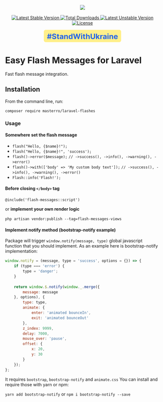 <p align="center">
    <img src="https://laravel.com/assets/img/components/logo-laravel.svg">
</p>

<p align="center">
    <a href="https://packagist.org/packages/masterro/laravel-flashes">
        <img src="https://poser.pugx.org/masterro/laravel-flashes/v/stable" alt="Latest Stable Version">
    </a>
    <a href="https://packagist.org/packages/masterro/laravel-flashes">
        <img src="https://poser.pugx.org/masterro/laravel-flashes/downloads" alt="Total Downloads">
    </a>
    <a href="https://packagist.org/packages/masterro/laravel-flashes">
        <img src="https://poser.pugx.org/masterro/laravel-flashes/v/unstable" alt="Latest Unstable Version">
    </a>
    <a href="https://github.com/MasterRO94/laravel-flashes/blob/master/LICENSE">
        <img src="https://poser.pugx.org/masterro/laravel-flashes/license" alt="License">
    </a>
</p>

<p align="center">
    <a href="https://github.com/vshymanskyy/StandWithUkraine/blob/main/docs/README.md">
        <img src="https://raw.githubusercontent.com/vshymanskyy/StandWithUkraine/main/badges/StandWithUkraine.svg" alt="StandWithUkraine">
    </a>
</p>

# Easy Flash Messages for Laravel
Fast flash message integration.


## Installation

From the command line, run:

```
composer require masterro/laravel-flashes
```

### Usage

#### Somewhere set the flash message 
- `flash("Hello, {$name}!");`
- `flash("Hello, {$name}!", 'success');`
- `flash()->error($message);` `// ->success(), ->info(), ->warning(), ->error()`
- `flash()->with(['body' => 'My custom body text']);` `// ->success(), ->info(), ->warning(), ->error()`
- `Flash::info('Flash!');`

#### Before closing `</body>` tag
`@include('flash-messages::script')`

or **implement your own render logic**

`php artisan vendor:publish --tag=flash-messages-views`

#### Implement notify method (bootstrap-notify example)
Package will trigger `window.notify(message, type)` global javascript function that you should implement. As an example here is bootstrap-notify implementation: 
```javascript
window.notify = (message, type = 'success', options = {}) => {
    if (type === 'error') {
        type = 'danger';
    }

    return window.$.notify(window._.merge({
        message: message
    }, options), {
        type: type,
        animate: {
            enter: 'animated bounceIn',
            exit: 'animated bounceOut'
        },
        z_index: 9999,
        delay: 7000,
        mouse_over: 'pause',
        offset: {
            x: 20,
            y: 30
        }
    });
};
```

It requires `bootstrap`, `bootstrap-notify` and `animate.css`
You can install and require those with yarn or npm:

`yarn add bootstrap-notify` or `npm i bootstrap-notify --save`
